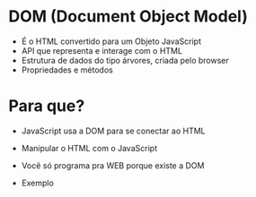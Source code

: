 # DOM (Document Object Model)

* É o HTML convertido para um Objeto JavaScript
* API que representa e interage com o HTML
* Estrutura de dados do tipo árvores, criada pelo browser
* Propriedades e métodos

# Para que?

* JavaScript usa a DOM para se conectar ao HTML
* Manipular o HTML com o JavaScript
* Você só programa pra WEB porque existe a DOM

* Exemplo